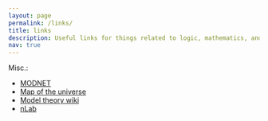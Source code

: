 ```yaml
---
layout: page
permalink: /links/
title: links
description: Useful links for things related to logic, mathematics, and computer science.
nav: true
---
```


Misc.:
<ul>
  <li><a href="http://modnet.imj-prg.fr/Home/">MODNET</a></li>
  <li><a href="https://www.forkinganddividing.com">Map of the universe</a></li>
  <li><a href="https://modeltheory.fandom.com/wiki/Special:AllPages">Model theory wiki</a></li>
  <li><a href="http://nlab-pages.s3.us-east-2.amazonaws.com/nlab/show/HomePage">nLab</a></li>
</ul>
